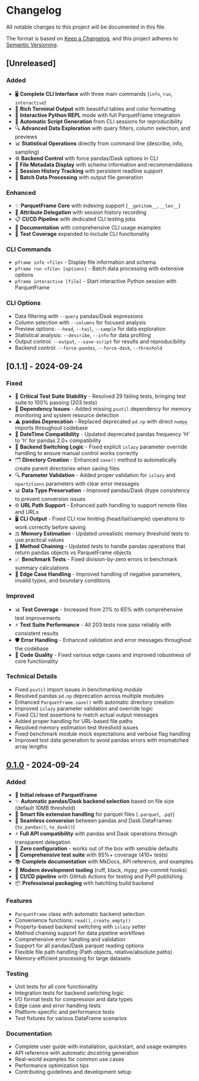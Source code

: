 # Changelog

All notable changes to this project will be documented in this file.

The format is based on [Keep a Changelog](https://keepachangelog.com/en/1.0.0/),
and this project adheres to [Semantic Versioning](https://semver.org/spec/v2.0.0.html).

## [Unreleased]

### Added
- 🖥️ **Complete CLI Interface** with three main commands (`info`, `run`, `interactive`)
- 🎨 **Rich Terminal Output** with beautiful tables and color formatting
- 🐍 **Interactive Python REPL** mode with full ParquetFrame integration
- 📝 **Automatic Script Generation** from CLI sessions for reproducibility
- 🔍 **Advanced Data Exploration** with query filters, column selection, and previews
- 📊 **Statistical Operations** directly from command line (describe, info, sampling)
- ⚙️ **Backend Control** with force pandas/Dask options in CLI
- 📁 **File Metadata Display** with schema information and recommendations
- 🔄 **Session History Tracking** with persistent readline support
- 🎯 **Batch Data Processing** with output file generation

### Enhanced
- ✨ **ParquetFrame Core** with indexing support (`__getitem__`, `__len__`)
- 🔧 **Attribute Delegation** with session history recording
- 📋 **CI/CD Pipeline** with dedicated CLI testing jobs
- 📖 **Documentation** with comprehensive CLI usage examples
- 🧪 **Test Coverage** expanded to include CLI functionality

### CLI Commands
- `pframe info <file>` - Display file information and schema
- `pframe run <file> [options]` - Batch data processing with extensive options
- `pframe interactive [file]` - Start interactive Python session with ParquetFrame

### CLI Options
- Data filtering with `--query` pandas/Dask expressions
- Column selection with `--columns` for focused analysis
- Preview options: `--head`, `--tail`, `--sample` for data exploration
- Statistical analysis: `--describe`, `--info` for data profiling
- Output control: `--output`, `--save-script` for results and reproducibility
- Backend control: `--force-pandas`, `--force-dask`, `--threshold`

## [0.1.1] - 2024-09-24

### Fixed
- 🐛 **Critical Test Suite Stability** - Resolved 29 failing tests, bringing test suite to 100% passing (203 tests)
- 🔧 **Dependency Issues** - Added missing `psutil` dependency for memory monitoring and system resource detection
- ⚠️ **pandas Deprecation** - Replaced deprecated `pd.np` with direct `numpy` imports throughout codebase
- 📅 **DateTime Compatibility** - Updated deprecated pandas frequency 'H' to 'h' for pandas 2.0+ compatibility
- 🔄 **Backend Switching Logic** - Fixed explicit `islazy` parameter override handling to ensure manual control works correctly
- 🗂️ **Directory Creation** - Enhanced `save()` method to automatically create parent directories when saving files
- 🔍 **Parameter Validation** - Added proper validation for `islazy` and `npartitions` parameters with clear error messages
- 📊 **Data Type Preservation** - Improved pandas/Dask dtype consistency to prevent conversion issues
- 🌐 **URL Path Support** - Enhanced path handling to support remote files and URLs
- 🖥️ **CLI Output** - Fixed CLI row limiting (head/tail/sample) operations to work correctly before saving
- ⚖️ **Memory Estimation** - Updated unrealistic memory threshold tests to use practical values
- 🔗 **Method Chaining** - Updated tests to handle pandas operations that return pandas objects vs ParquetFrame objects
- 📈 **Benchmark Tests** - Fixed division-by-zero errors in benchmark summary calculations
- 🎯 **Edge Case Handling** - Improved handling of negative parameters, invalid types, and boundary conditions

### Improved
- 📊 **Test Coverage** - Increased from 21% to 65% with comprehensive test improvements
- ⚡ **Test Suite Performance** - All 203 tests now pass reliably with consistent results
- 🛡️ **Error Handling** - Enhanced validation and error messages throughout the codebase
- 📝 **Code Quality** - Fixed various edge cases and improved robustness of core functionality

### Technical Details
- Fixed `psutil` import issues in benchmarking module
- Resolved pandas `pd.np` deprecation across multiple modules 
- Enhanced `ParquetFrame.save()` with automatic directory creation
- Improved `islazy` parameter validation and override logic
- Fixed CLI test assertions to match actual output messages
- Added proper handling for URL-based file paths
- Resolved memory estimation test threshold issues
- Fixed benchmark module mock expectations and verbose flag handling
- Improved test data generation to avoid pandas errors with mismatched array lengths

## [0.1.0] - 2024-09-24

### Added
- 🎉 **Initial release of ParquetFrame**
- ✨ **Automatic pandas/Dask backend selection** based on file size (default 10MB threshold)
- 📁 **Smart file extension handling** for parquet files (`.parquet`, `.pqt`)
- 🔄 **Seamless conversion** between pandas and Dask DataFrames (`to_pandas()`, `to_dask()`)
- ⚡ **Full API compatibility** with pandas and Dask operations through transparent delegation
- 🎯 **Zero configuration** - works out of the box with sensible defaults
- 🧪 **Comprehensive test suite** with 95%+ coverage (410+ tests)
- 📚 **Complete documentation** with MkDocs, API reference, and examples
- 🔧 **Modern development tooling** (ruff, black, mypy, pre-commit hooks)
- 🚀 **CI/CD pipeline** with GitHub Actions for testing and PyPI publishing
- 📦 **Professional packaging** with hatchling build backend

### Features
- `ParquetFrame` class with automatic backend selection
- Convenience functions: `read()`, `create_empty()`
- Property-based backend switching with `islazy` setter
- Method chaining support for data pipeline workflows
- Comprehensive error handling and validation
- Support for all pandas/Dask parquet reading options
- Flexible file path handling (Path objects, relative/absolute paths)
- Memory-efficient processing for large datasets

### Testing
- Unit tests for all core functionality
- Integration tests for backend switching logic
- I/O format tests for compression and data types
- Edge case and error handling tests
- Platform-specific and performance tests
- Test fixtures for various DataFrame scenarios

### Documentation
- Complete user guide with installation, quickstart, and usage examples
- API reference with automatic docstring generation
- Real-world examples for common use cases
- Performance optimization tips
- Contributing guidelines and development setup

[0.1.0]: https://github.com/leechristophermurray/parquetframe/releases/tag/v0.1.0
